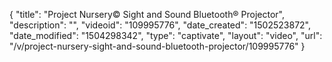 {
    "title": "Project Nursery&copy; Sight and Sound Bluetooth&reg; Projector",
    "description": "",
    "videoid": "109995776",
    "date_created": "1502523872",
    "date_modified": "1504298342",
    "type": "captivate",
    "layout": "video",
    "url": "\/v\/project-nursery-sight-and-sound-bluetooth-projector\/109995776"
}